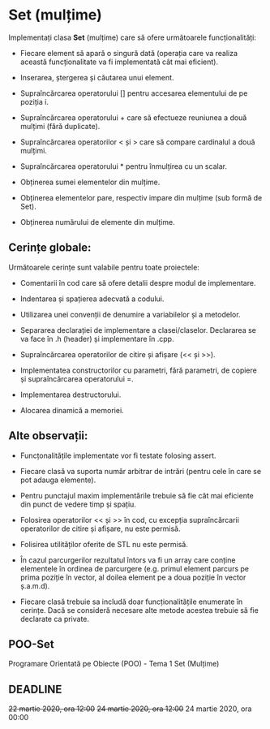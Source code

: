 # Set (mulțime)

Implementați clasa **Set** (mulțime) care să ofere următoarele funcționalități:

- Fiecare element să apară o singură dată (operația care va realiza această funcționalitate va fi implementată cât mai eficient).

- Inserarea, ștergerea și căutarea unui element.

- Supraîncărcarea operatorului [] pentru accesarea elementului de pe poziția i.

- Supraîncărcarea operatorului + care să efectueze reuniunea a două mulțimi (fără duplicate).

- Supraîncărcarea operatorilor < și > care să compare cardinalul a două mulțimi.

- Supraîncărcarea operatorului * pentru înmulțirea cu un scalar.

- Obținerea sumei elementelor din mulțime.

- Obținerea elementelor pare, respectiv impare din mulțime (sub formă de Set).

- Obținerea numărului de elemente din mulțime.


## Cerințe globale:
Următoarele cerințe sunt valabile pentru toate proiectele:

- Comentarii ı̂n cod care să ofere detalii despre modul de implementare.

- Indentarea și spațierea adecvată a codului.

- Utilizarea unei convenții de denumire a variabilelor și a metodelor.

- Separarea declarației de implementare a clasei/claselor. Declararea se va face ı̂n .h (header) și implementare ı̂n .cpp.

- Supraı̂ncărcarea operatorilor de citire și afișare (<< și >>).

- Implementatea constructorilor cu parametri, fără parametri, de copiere și supraı̂ncărcarea operatorului =.

- Implementarea destructorului.

- Alocarea dinamică a memoriei.


## Alte observații:
- Funcțonalitățile implementate vor fi testate folosing assert.

- Fiecare clasă va suporta număr arbitrar de intrări (pentru cele ı̂n care se pot adauga elemente).

- Pentru punctajul maxim implementările trebuie să fie cât mai eficiente din punct de vedere timp și spațiu.

- Folosirea operatorilor << și >> ı̂n cod, cu excepția supraı̂ncărcarii operatorilor de citire și afișare, nu este permisă.

- Folisirea utilităților oferite de STL nu este permisă.

- În cazul parcurgerilor rezultatul ı̂ntors va fi un array care conține elementele ı̂n ordinea de parcurgere (e.g. primul element parcurs pe prima poziție ı̂n vector, al doilea element pe a doua poziție ı̂n vector ș.a.m.d).

- Fiecare clasă trebuie sa includă doar funcționalitățile enumerate ı̂n cerințe. Dacă se consideră necesare alte metode acestea trebuie să fie declarate ca private.


## POO-Set
Programare Orientată pe Obiecte (POO) - Tema 1 Set (Mulțime)

## DEADLINE
~~22 martie 2020, ora 12:00~~
~~24 martie 2020, ora 12:00~~
24 martie 2020, ora 00:00


